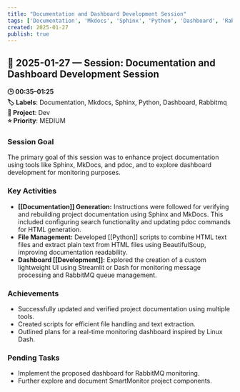 ```yaml
---
title: "Documentation and Dashboard Development Session"
tags: ['Documentation', 'Mkdocs', 'Sphinx', 'Python', 'Dashboard', 'Rabbitmq']
created: 2025-01-27
publish: true
---
```


## 📅 2025-01-27 — Session: Documentation and Dashboard Development Session

**🕒 00:35–01:25**  
**🏷️ Labels**: Documentation, Mkdocs, Sphinx, Python, Dashboard, Rabbitmq  
**📂 Project**: Dev  
**⭐ Priority**: MEDIUM  


### Session Goal
The primary goal of this session was to enhance project documentation using tools like Sphinx, MkDocs, and pdoc, and to explore dashboard development for monitoring purposes.

### Key Activities
- **[[Documentation]] Generation:** Instructions were followed for verifying and rebuilding project documentation using Sphinx and MkDocs. This included configuring search functionality and updating pdoc commands for HTML generation.
- **File Management:** Developed [[Python]] scripts to combine HTML text files and extract plain text from HTML files using BeautifulSoup, improving documentation readability.
- **Dashboard [[Development]]:** Explored the creation of a custom lightweight UI using Streamlit or Dash for monitoring message processing and RabbitMQ queue management.

### Achievements
- Successfully updated and verified project documentation using multiple tools.
- Created scripts for efficient file handling and text extraction.
- Outlined plans for a real-time monitoring dashboard inspired by Linux Dash.

### Pending Tasks
- Implement the proposed dashboard for RabbitMQ monitoring.
- Further explore and document SmartMonitor project components.
